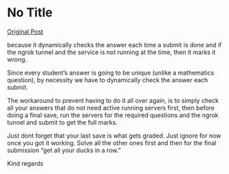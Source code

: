 # No Title

[Original Post](https://discourse.onlinedegree.iitm.ac.in/t/161120/93)

<p>because it dynamically checks the answer each time a submit is done and if the ngrok tunnel and the service is not running at the time, then it marks it wrong.</p>
<p>Since every student’s answer is going to be unique (unlike a mathematics question), by necessity we have to dynamically check the answer each submit.</p>
<p>The workaround to prevent having to do it all over again, is to simply check all your answers that do not need active running servers first, then before doing a final save, run the servers for the required questions and the ngrok tunnel and submit to get the full marks.</p>
<p>Just dont forget that your last save is what gets graded. Just ignore for now once you got it working. Solve all the other ones first and then for the final submission “get all your ducks in a row.”</p>
<p>Kind regards</p>